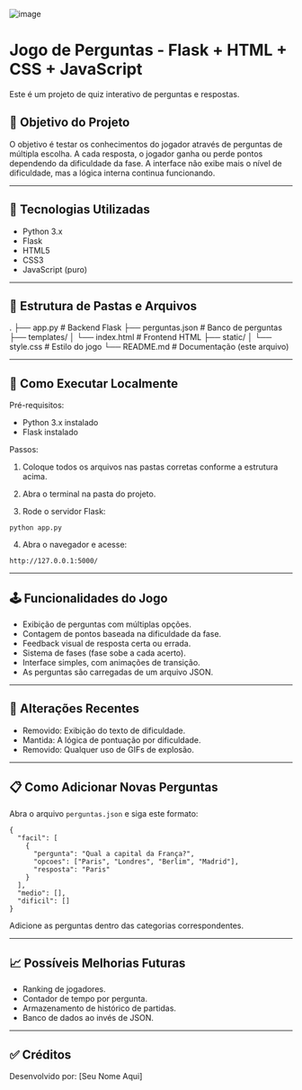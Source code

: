 ![image](https://github.com/user-attachments/assets/34b6bc9d-3bf8-4ae8-ae19-75d1e601bc62)

# Jogo de Perguntas - Flask + HTML + CSS + JavaScript

Este é um projeto de quiz interativo de perguntas e respostas.

## 📌 Objetivo do Projeto
O objetivo é testar os conhecimentos do jogador através de perguntas de múltipla escolha. A cada resposta, o jogador ganha ou perde pontos dependendo da dificuldade da fase. A interface não exibe mais o nível de dificuldade, mas a lógica interna continua funcionando.

---

## 🎯 Tecnologias Utilizadas

- Python 3.x
- Flask
- HTML5
- CSS3
- JavaScript (puro)

---

## 📁 Estrutura de Pastas e Arquivos

.
├── app.py                # Backend Flask
├── perguntas.json        # Banco de perguntas
├── templates/
│   └── index.html        # Frontend HTML
├── static/
│   └── style.css         # Estilo do jogo
└── README.md             # Documentação (este arquivo)

---

## 🚀 Como Executar Localmente

Pré-requisitos:
- Python 3.x instalado
- Flask instalado

Passos:

1. Coloque todos os arquivos nas pastas corretas conforme a estrutura acima.

2. Abra o terminal na pasta do projeto.

3. Rode o servidor Flask:

```
python app.py
```

4. Abra o navegador e acesse:

```
http://127.0.0.1:5000/
```

---

## 🕹️ Funcionalidades do Jogo

- Exibição de perguntas com múltiplas opções.
- Contagem de pontos baseada na dificuldade da fase.
- Feedback visual de resposta certa ou errada.
- Sistema de fases (fase sobe a cada acerto).
- Interface simples, com animações de transição.
- As perguntas são carregadas de um arquivo JSON.

---

## 📌 Alterações Recentes

- Removido: Exibição do texto de dificuldade.
- Mantida: A lógica de pontuação por dificuldade.
- Removido: Qualquer uso de GIFs de explosão.

---

## 📋 Como Adicionar Novas Perguntas

Abra o arquivo `perguntas.json` e siga este formato:

```
{
  "facil": [
    {
      "pergunta": "Qual a capital da França?",
      "opcoes": ["Paris", "Londres", "Berlim", "Madrid"],
      "resposta": "Paris"
    }
  ],
  "medio": [],
  "dificil": []
}
```

Adicione as perguntas dentro das categorias correspondentes.

---

## 📈 Possíveis Melhorias Futuras

- Ranking de jogadores.
- Contador de tempo por pergunta.
- Armazenamento de histórico de partidas.
- Banco de dados ao invés de JSON.

---

## ✅ Créditos

Desenvolvido por: [Seu Nome Aqui]
